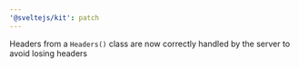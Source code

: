 ```yaml
---
'@sveltejs/kit': patch
---
```


Headers from a `Headers()` class are now correctly handled by the server to avoid losing headers
